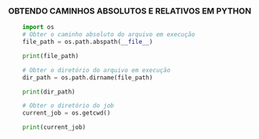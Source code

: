 ### OBTENDO CAMINHOS ABSOLUTOS E RELATIVOS EM PYTHON
``` PYTHON
    import os
    # Obter o caminho absoluto do arquivo em execução
    file_path = os.path.abspath(__file__)

    print(file_path)

    # Obter o diretório do arquivo em execução
    dir_path = os.path.dirname(file_path)

    print(dir_path)

    # Obter o diretório do job
    current_job = os.getcwd()

    print(current_job)
```